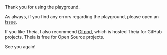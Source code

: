 Thank you for using the playground.

As always, if you find any errors regarding the playground, please open an [issue](https://github.com/sr229/katacoda-scenarios/issues/new).

If you like Theia, I also recommend [Gitpod](https://gitpod.io), which is hosted Theia for GitHub projects. Theia is free for Open Source projects.

See you again!